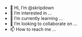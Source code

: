 - 👋 Hi, I’m @skripdown
- 👀 I’m interested in ...
- 🌱 I’m currently learning ...
- 💞️ I’m looking to collaborate on ...
- 📫 How to reach me ...

<!---
skripdown/skripdown is a ✨ special ✨ repository because its `README.md` (this file) appears on your GitHub profile.
You can click the Preview link to take a look at your changes.
--->
